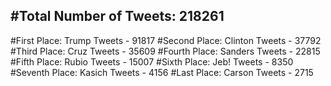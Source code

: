 #Total Number of Tweets: 218261 
---
#First Place: Trump Tweets - 91817
#Second Place: Clinton Tweets - 37792
#Third Place: Cruz Tweets - 35609
#Fourth Place: Sanders Tweets - 22815
#Fifth Place: Rubio Tweets - 15007
#Sixth Place: Jeb! Tweets - 8350
#Seventh Place: Kasich Tweets - 4156
#Last Place: Carson Tweets - 2715
